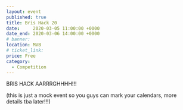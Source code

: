 ```yaml
---
layout: event
published: true
title: Bris Hack 20
date:     2020-03-05 11:00:00 +0000
date_end: 2020-03-06 14:00:00 +0000
# banner: 
location: MVB
# ticket_link:
price: Free
category:
  - Competition
---
```


BRIS HACK AARRRGHHHH!!!

(this is just a mock event so you guys can mark your calendars, more details tba later!!!)
